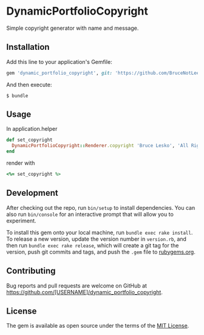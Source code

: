 # DynamicPortfolioCopyright

Simple copyright generator with name and message.

## Installation

Add this line to your application's Gemfile:

```ruby
gem 'dynamic_portfolio_copyright', git: 'https://github.com/BruceNotLee/dynamic_portfolio_copyright'
```

And then execute:

    $ bundle

## Usage
In application.helper
```ruby
def set_copyright
  DynamicPortfolioCopyright::Renderer.copyright 'Bruce Lesko', 'All Rights Reserved'
end
```

render with
```ruby
<%= set_copyright %>
```

## Development

After checking out the repo, run `bin/setup` to install dependencies. You can also run `bin/console` for an interactive prompt that will allow you to experiment.

To install this gem onto your local machine, run `bundle exec rake install`. To release a new version, update the version number in `version.rb`, and then run `bundle exec rake release`, which will create a git tag for the version, push git commits and tags, and push the `.gem` file to [rubygems.org](https://rubygems.org).

## Contributing

Bug reports and pull requests are welcome on GitHub at https://github.com/[USERNAME]/dynamic_portfolio_copyright.

## License

The gem is available as open source under the terms of the [MIT License](https://opensource.org/licenses/MIT).
